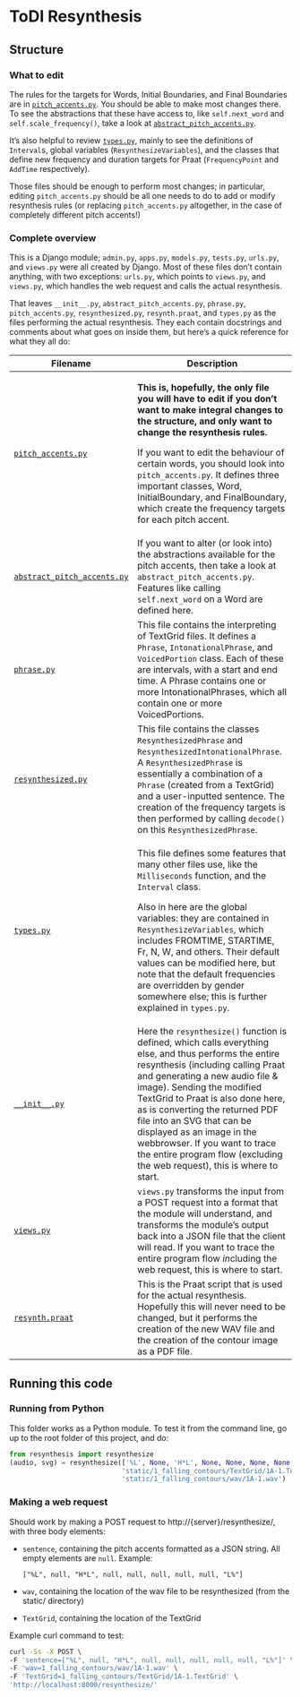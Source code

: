 # ToDI Resynthesis

## Structure

### What to edit

The rules for the targets for Words, Initial Boundaries, and Final Boundaries are in [`pitch_accents.py`](pitch_accents.py). You should be able to make most changes there. To see the abstractions that these have access to, like `self.next_word` and `self.scale_frequency()`, take a look at [`abstract_pitch_accents.py`](abstract_pitch_accents.py).

It’s also helpful to review [`types.py`](types.py), mainly to see the definitions of `Interval`s, global variables (`ResynthesizeVariables`), and the classes that define new frequency and duration targets for Praat (`FrequencyPoint` and `AddTime` respectively).

Those files should be enough to perform most changes; in particular, editing `pitch_accents.py` should be all one needs to do to add or modify resynthesis rules (or replacing `pitch_accents.py` altogether, in the case of completely different pitch accents!)

### Complete overview

This is a Django module; `admin.py`, `apps.py`, `models.py`, `tests.py`, `urls.py`, and `views.py` were all created by Django. Most of these files don’t contain anything, with two exceptions: `urls.py`, which points to `views.py`, and `views.py`, which handles the web request and calls the actual resynthesis.

That leaves `__init__.py`, `abstract_pitch_accents.py`, `phrase.py`, `pitch_accents.py`, `resynthesized.py`, `resynth.praat`, and `types.py` as the files performing the actual resynthesis. They each contain docstrings and comments about what goes on inside them, but here’s a quick reference for what they all do:

| Filename | Description |
| -------- | ----------- |
| [`pitch_accents.py`](pitch_accents.py) | <p>**This is, hopefully, the only file you will have to edit if you don’t want to make integral changes to the structure, and only want to change the resynthesis rules.** <p>If you want to edit the behaviour of certain words, you should look into `pitch_accents.py`. It defines three important classes, Word, InitialBoundary, and FinalBoundary, which create the frequency targets for each pitch accent. |
| [`abstract_pitch_accents.py`](abstract_pitch_accents.py) | If you want to alter (or look into) the abstractions available for the pitch accents, then take a look at `abstract_pitch_accents.py`. Features like calling `self.next_word` on a Word are defined here. |
| [`phrase.py`](phrase.py) | This file contains the interpreting of TextGrid files. It defines a `Phrase`, `IntonationalPhrase`, and `VoicedPortion` class. Each of these are intervals, with a start and end time. A Phrase contains one or more IntonationalPhrases, which all contain one or more VoicedPortions. |
| [`resynthesized.py`](resynthesized.py) | This file contains the classes `ResynthesizedPhrase` and `ResynthesizedIntonationalPhrase`. A `ResynthesizedPhrase` is essentially a combination of a `Phrase` (created from a TextGrid) and a user-inputted sentence. The creation of the frequency targets is then performed by calling `decode()` on this `ResynthesizedPhrase`. |
| [`types.py`](types.py) | <p>This file defines some features that many other files use, like the `Milliseconds` function, and the `Interval` class. <p>Also in here are the global variables: they are contained in `ResynthesizeVariables`, which includes FROMTIME, STARTIME, Fr, N, W, and others. Their default values can be modified here, but note that the default frequencies are overridden by gender somewhere else; this is further explained in `types.py`. |
| [`__init__.py`](__init__.py) | Here the `resynthesize()` function is defined, which calls everything else, and thus performs the entire resynthesis (including calling Praat and generating a new audio file & image). Sending the modified TextGrid to Praat is also done here, as is converting the returned PDF file into an SVG that can be displayed as an image in the webbrowser. If you want to trace the entire program flow (excluding the web request), this is where to start. |
| [`views.py`](views.py) | `views.py` transforms the input from a POST request into a format that the module will understand, and transforms the module’s output back into a JSON file that the client will read. If you want to trace the entire program flow *in*cluding the web request, this is where to start. |
| [`resynth.praat`](resynth.praat) | This is the Praat script that is used for the actual resynthesis. Hopefully this will never need to be changed, but it performs the creation of the new WAV file and the creation of the contour image as a PDF file. |

## Running this code

### Running from Python

This folder works as a Python module. To test it from the command line, go up to the root folder of this project, and do:

```python
from resynthesis import resynthesize
(audio, svg) = resynthesize(['%L', None, 'H*L', None, None, None, None, None, 'L%'],
                            'static/1_falling_contours/TextGrid/1A-1.TextGrid',
                            'static/1_falling_contours/wav/1A-1.wav')
```

### Making a web request

Should work by making a POST request to http://{server}/resynthesize/, with three body elements:

* `sentence`, containing the pitch accents formatted as a JSON string. All empty elements are `null`. Example:

  ```["%L", null, "H*L", null, null, null, null, null, "L%"]```

* `wav`, containing the location of the wav file to be resynthesized (from the static/ directory)

* `TextGrid`, containing the location of the TextGrid

Example curl command to test:

```bash
curl -Ss -X POST \
-F 'sentence=["%L", null, "H*L", null, null, null, null, null, "L%"]' \
-F 'wav=1_falling_contours/wav/1A-1.wav' \
-F 'TextGrid=1_falling_contours/TextGrid/1A-1.TextGrid' \
'http://localhost:8000/resynthesize/'
```
